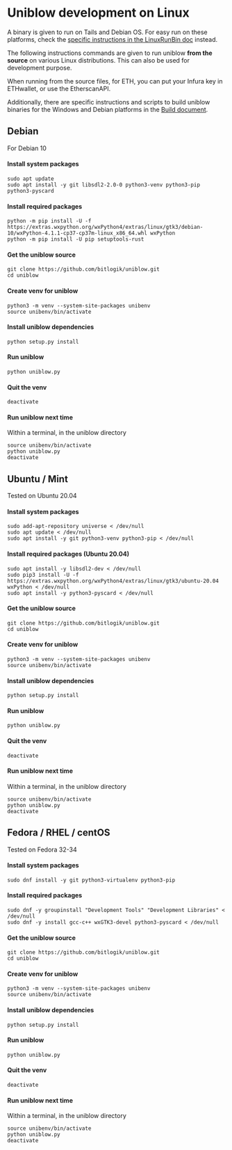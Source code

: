 
# Uniblow development on Linux

A binary is given to run on Tails and Debian OS. For easy run on these platforms, check the [specific instructions in the LinuxRunBin doc](docs/LinuxRunBin.md) instead.

The following instructions commands are given to run uniblow **from the source** on various Linux distributions. This can also be used for development purpose.

When running from the source files, for ETH, you can put your Infura key in ETHwallet, or use the EtherscanAPI.

Additionally, there are specific instructions and scripts to build uniblow binaries for the Windows and Debian platforms in the [Build document](docs/Build.md).


## Debian

For Debian 10

#### Install system packages
```
sudo apt update
sudo apt install -y git libsdl2-2.0-0 python3-venv python3-pip python3-pyscard
```

#### Install required packages 
```
python -m pip install -U -f https://extras.wxpython.org/wxPython4/extras/linux/gtk3/debian-10/wxPython-4.1.1-cp37-cp37m-linux_x86_64.whl wxPython
python -m pip install -U pip setuptools-rust
```

#### Get the uniblow source
```
git clone https://github.com/bitlogik/uniblow.git
cd uniblow
```

#### Create venv for uniblow
```
python3 -m venv --system-site-packages unibenv
source unibenv/bin/activate
```

#### Install uniblow dependencies
```
python setup.py install
```

#### Run uniblow
```
python uniblow.py
```

#### Quit the venv
```
deactivate
```

#### Run uniblow next time

Within a terminal, in the uniblow directory
```
source unibenv/bin/activate
python uniblow.py
deactivate
```


## Ubuntu / Mint

Tested on Ubuntu 20.04

#### Install system packages

```
sudo add-apt-repository universe < /dev/null
sudo apt update < /dev/null
sudo apt install -y git python3-venv python3-pip < /dev/null
```

#### Install required packages (Ubuntu 20.04)
```
sudo apt install -y libsdl2-dev < /dev/null
sudo pip3 install -U -f https://extras.wxpython.org/wxPython4/extras/linux/gtk3/ubuntu-20.04 wxPython < /dev/null
sudo apt install -y python3-pyscard < /dev/null
```

#### Get the uniblow source
```
git clone https://github.com/bitlogik/uniblow.git
cd uniblow
```

#### Create venv for uniblow
```
python3 -m venv --system-site-packages unibenv
source unibenv/bin/activate
```

#### Install uniblow dependencies
```
python setup.py install
```

#### Run uniblow
```
python uniblow.py
```

#### Quit the venv
```
deactivate
```

#### Run uniblow next time

Within a terminal, in the uniblow directory
```
source unibenv/bin/activate
python uniblow.py
deactivate
```


## Fedora / RHEL / centOS

Tested on Fedora 32-34

#### Install system packages
```
sudo dnf install -y git python3-virtualenv python3-pip
```

#### Install required packages
```
sudo dnf -y groupinstall "Development Tools" "Development Libraries" < /dev/null
sudo dnf -y install gcc-c++ wxGTK3-devel python3-pyscard < /dev/null
```

#### Get the uniblow source
```
git clone https://github.com/bitlogik/uniblow.git
cd uniblow
```

#### Create venv for uniblow
```
python3 -m venv --system-site-packages unibenv
source unibenv/bin/activate
```

#### Install uniblow dependencies
```
python setup.py install
```

#### Run uniblow
```
python uniblow.py
```

#### Quit the venv
```
deactivate
```

#### Run uniblow next time

Within a terminal, in the uniblow directory
```
source unibenv/bin/activate
python uniblow.py
deactivate
```
